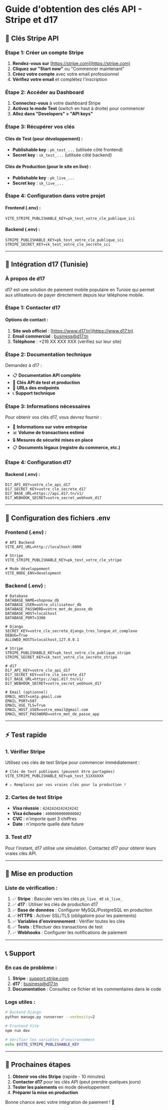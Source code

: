# Guide d'obtention des clés API - Stripe et d17

## 🔐 Clés Stripe API

### Étape 1: Créer un compte Stripe

1. **Rendez-vous sur** [https://stripe.com](https://stripe.com)
2. **Cliquez sur "Start now"** ou "Commencer maintenant"
3. **Créez votre compte** avec votre email professionnel
4. **Vérifiez votre email** et complétez l'inscription

### Étape 2: Accéder au Dashboard

1. **Connectez-vous** à votre dashboard Stripe
2. **Activez le mode Test** (switch en haut à droite) pour commencer
3. **Allez dans "Developers" > "API keys"**

### Étape 3: Récupérer vos clés

#### Clés de Test (pour développement) :
- **Publishable key** : `pk_test_...` (utilisée côté frontend)
- **Secret key** : `sk_test_...` (utilisée côté backend)

#### Clés de Production (pour le site en live) :
- **Publishable key** : `pk_live_...` 
- **Secret key** : `sk_live_...`

### Étape 4: Configuration dans votre projet

#### Frontend (.env) :
```env
VITE_STRIPE_PUBLISHABLE_KEY=pk_test_votre_cle_publique_ici
```

#### Backend (.env) :
```env
STRIPE_PUBLISHABLE_KEY=pk_test_votre_cle_publique_ici
STRIPE_SECRET_KEY=sk_test_votre_cle_secrete_ici
```

---

## 📱 Intégration d17 (Tunisie)

### À propos de d17

d17 est une solution de paiement mobile populaire en Tunisie qui permet aux utilisateurs de payer directement depuis leur téléphone mobile.

### Étape 1: Contacter d17

#### Options de contact :

1. **Site web officiel** : [https://www.d17.tn](https://www.d17.tn)
2. **Email commercial** : business@d17.tn
3. **Téléphone** : +216 XX XXX XXX (vérifiez sur leur site)

### Étape 2: Documentation technique

Demandez à d17 :
- 📋 **Documentation API complète**
- 🔑 **Clés API de test et production**
- 🔄 **URLs des endpoints**
- 📞 **Support technique**

### Étape 3: Informations nécessaires

Pour obtenir vos clés d17, vous devrez fournir :
- 🏢 **Informations sur votre entreprise**
- 📊 **Volume de transactions estimé**
- 🔒 **Mesures de sécurité mises en place**
- 📋 **Documents légaux (registre du commerce, etc.)**

### Étape 4: Configuration d17

#### Backend (.env) :
```env
D17_API_KEY=votre_cle_api_d17
D17_SECRET_KEY=votre_cle_secrete_d17
D17_BASE_URL=https://api.d17.tn/v1/
D17_WEBHOOK_SECRET=votre_secret_webhook_d17
```

---

## 🔧 Configuration des fichiers .env

### Frontend (.env) :
```env
# API Backend
VITE_API_URL=http://localhost:8000

# Stripe
VITE_STRIPE_PUBLISHABLE_KEY=pk_test_votre_cle_stripe

# Mode développement
VITE_NODE_ENV=development
```

### Backend (.env) :
```env
# Database
DATABASE_NAME=shopnow_db
DATABASE_USER=votre_utilisateur_db
DATABASE_PASSWORD=votre_mot_de_passe_db
DATABASE_HOST=localhost
DATABASE_PORT=3306

# Django
SECRET_KEY=votre_cle_secrete_django_tres_longue_et_complexe
DEBUG=True
ALLOWED_HOSTS=localhost,127.0.0.1

# Stripe
STRIPE_PUBLISHABLE_KEY=pk_test_votre_cle_publique_stripe
STRIPE_SECRET_KEY=sk_test_votre_cle_secrete_stripe

# d17
D17_API_KEY=votre_cle_api_d17
D17_SECRET_KEY=votre_cle_secrete_d17
D17_BASE_URL=https://api.d17.tn/v1/
D17_WEBHOOK_SECRET=votre_secret_webhook_d17

# Email (optionnel)
EMAIL_HOST=smtp.gmail.com
EMAIL_PORT=587
EMAIL_USE_TLS=True
EMAIL_HOST_USER=votre_email@gmail.com
EMAIL_HOST_PASSWORD=votre_mot_de_passe_app
```

---

## ⚡ Test rapide

### 1. Vérifier Stripe

Utilisez ces clés de test Stripe pour commencer immédiatement :

```env
# Clés de test publiques (peuvent être partagées)
VITE_STRIPE_PUBLISHABLE_KEY=pk_test_51XXXXXX

# ⚠️ Remplacez par vos vraies clés pour la production !
```

### 2. Cartes de test Stripe

- **Visa réussie** : `4242424242424242`
- **Visa échouée** : `4000000000000002`
- **CVC** : n'importe quel 3 chiffres
- **Date** : n'importe quelle date future

### 3. Test d17

Pour l'instant, d17 utilise une simulation. Contactez d17 pour obtenir leurs vraies clés API.

---

## 🚀 Mise en production

### Liste de vérification :

1. ✅ **Stripe** : Basculer vers les clés `pk_live_` et `sk_live_`
2. ✅ **d17** : Utiliser les clés de production d17
3. ✅ **Base de données** : Configurer MySQL/PostgreSQL en production
4. ✅ **HTTPS** : Activer SSL/TLS (obligatoire pour les paiements)
5. ✅ **Variables d'environnement** : Vérifier toutes les clés
6. ✅ **Tests** : Effectuer des transactions de test
7. ✅ **Webhooks** : Configurer les notifications de paiement

---

## 📞 Support

### En cas de problème :

1. **Stripe** : [support.stripe.com](https://support.stripe.com)
2. **d17** : business@d17.tn
3. **Documentation** : Consultez ce fichier et les commentaires dans le code

### Logs utiles :

```bash
# Backend Django
python manage.py runserver --verbosity=2

# Frontend Vite
npm run dev

# Vérifier les variables d'environnement
echo $VITE_STRIPE_PUBLISHABLE_KEY
```

---

## 🎯 Prochaines étapes

1. **Obtenir vos clés Stripe** (rapide - 10 minutes)
2. **Contacter d17** pour les clés API (peut prendre quelques jours)
3. **Tester les paiements** en mode développement
4. **Préparer la mise en production**

Bonne chance avec votre intégration de paiement ! 🚀
